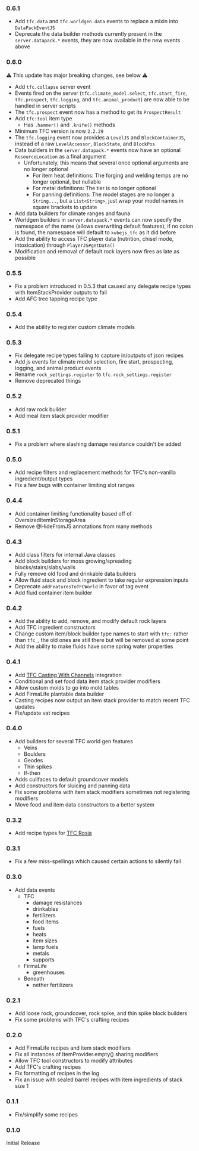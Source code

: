 ### 0.6.1
- Add `tfc.data` and `tfc.worldgen.data` events to replace a mixin into `DataPackEventJS`
- Deprecate the data builder methods currently present in the `server.datapack.*` events, they are now available in the new events above

### 0.6.0
⚠️ This update has major breaking changes, see below ⚠️
- Add `tfc.collapse` server event
- Events fired on the server (`tfc.climate_model.select`, `tfc.start_fire`, `tfc.prospect`, `tfc.logging`, and `tfc.animal_product`) are now able to be handled in server scripts
- The `tfc.prospect` event now has a method to get its `ProspectResult`
- Add `tfc:tool` item type
  - Has `.hammer()` and `.knife()` methods
- Minimum TFC version is now `2.2.29`
- The `tfc.logging` event now provides a `LevelJS` and `BlockContainerJS`, instead of a raw `LevelAccessor`, `BlockState`, and `BlockPos`
- Data builders in the `server.datapack.*` events now have an optional `ResourceLocation` as a final argument
  - Unfortunately, this means that several once optional arguments are no longer optional
    - For item heat definitions: The forging and welding temps are no longer optional, but nullable
    - For metal definitions: The tier is no longer optional
	- For panning definitions: The model stages are no longer a `String...`, but a `List<String>`, just wrap your model names in square brackets to update
- Add data builders for climate ranges and fauna
- Worldgen builders in `server.datapack.*` events can now specify the namespace of the name (allows overwriting default features), if no colon is found, the namespace will default to `kubejs_tfc` as it did before
- Add the ability to access TFC player data (nutrition, chisel mode, intoxication) through `PlayerJS#getData()`
- Modification and removal of default rock layers now fires as late as possible

### 0.5.5
- Fix a problem introduced in 0.5.3 that caused any delegate recipe types with ItemStackProvider outputs to fail
- Add AFC tree tapping recipe type

### 0.5.4
- Add the ability to register custom climate models

### 0.5.3
- Fix delegate recipe types failing to capture in/outputs of json recipes
- Add js events for climate model selection, fire start, prospecting, logging, and animal product events
- Rename `rock_settings.register` to `tfc.rock_settings.register`
- Remove deprecated things

### 0.5.2
- Add raw rock builder
- Add meal item stack provider modifier

### 0.5.1
- Fix a problem where slashing damage resistance couldn't be added

### 0.5.0
- Add recipe filters and replacement methods for TFC's non-vanilla ingredient/output types
- Fix a few bugs with container limiting slot ranges

### 0.4.4
- Add container limiting functionality based off of OversizedItemInStorageArea
- Remove @HideFromJS annotations from many methods

### 0.4.3
- Add class filters for internal Java classes
- Add block builders for moss growing/spreading blocks/stairs/slabs/walls
- Fully remove old food and drinkable data builders
- Allow fluid stack and block ingredient to take regular expression inputs
- Deprecate `addFeaturesToTFCWorld` in favor of tag event
- Add fluid container item builder

### 0.4.2
- Add the ability to add, remove, and modify default rock layers
- Add TFC ingredient constructors
- Change custom item/block builder type names to start with `tfc:` rather than `tfc_`, the old ones are still there but will be removed at some point
- Add the ability to make fluids have some spring water properties

### 0.4.1
- Add [TFC Casting With Channels](https://www.curseforge.com/minecraft/mc-mods/tfc-casting-with-channels) integration
- Conditional and set food data item stack provider modifiers
- Allow custom molds to go into mold tables
- Add FirmaLife plantable data builder
- Casting recipes now output an item stack provider to match recent TFC updates
- Fix/update vat recipes

### 0.4.0
- Add builders for several TFC world gen features
    - Veins
    - Boulders
    - Geodes
    - Thin spikes
    - If-then
- Adds cullfaces to default groundcover models
- Add constructors for sluicing and panning data
- Fix some problems with item stack modifiers sometimes not registering modifiers
- Move food and item data constructors to a better system

### 0.3.2
- Add recipe types for [TFC Rosia](https://legacy.curseforge.com/minecraft/mc-mods/tfc-rosia)

### 0.3.1
- Fix a few miss-spellings which caused certain actions to silently fail

### 0.3.0
- Add data events
  - TFC
    - damage resistances
    - drinkables
    - fertilizers
    - food items
    - fuels
    - heats
    - item sizes
    - lamp fuels
    - metals
    - supports
  - FirmaLife
    - greenhouses
  - Beneath
    - nether fertilizers

### 0.2.1
- Add loose rock, groundcover, rock spike, and thin spike block builders
- Fix some problems with TFC's crafting recipes

### 0.2.0
- Add FirmaLife recipes and item stack modifiers
- Fix all instances of ItemProvider.empty() sharing modifiers
- Allow TFC tool constructors to modify attributes
- Add TFC's crafting recipes
- Fix formatting of recipes in the log
- Fix an issue with sealed barrel recipes with item ingredients of stack size 1

### 0.1.1
- Fix/simplify some recipes

### 0.1.0
Initial Release